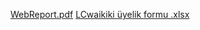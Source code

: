 [WebReport.pdf](https://github.com/lcwaikiki-test-otomasyon-bootcamp/LcWaikikiBitirmeProjesi/files/8987624/WebReport.pdf)
[LCwaikiki üyelik formu .xlsx](https://github.com/lcwaikiki-test-otomasyon-bootcamp/LcWaikikiBitirmeProjesi/files/8987677/LCwaikiki.uyelik.formu.xlsx)
